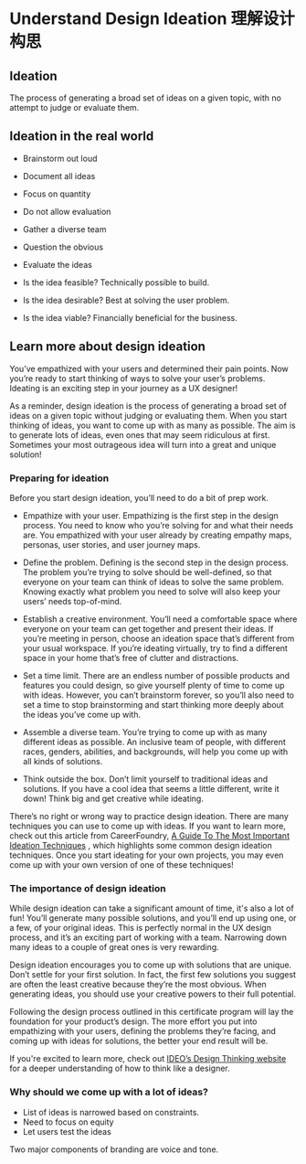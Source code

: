 # Understand Design Ideation 理解设计构思

## Ideation
 The process of generating a broad set of ideas on a given topic, with no attempt to judge or evaluate them.

## Ideation in the real world
 - Brainstorm out loud
 - Document all ideas
 - Focus on quantity
 - Do not allow evaluation
 - Gather a diverse team
 - Question the obvious
 - Evaluate the ideas

- Is the idea feasible? Technically possible to build.
- Is the idea desirable? Best at solving the user problem.
- Is the idea viable? Financially beneficial for the business.

## Learn more about design ideation
You’ve empathized with your users and determined their pain points. Now you’re ready to start thinking of ways to solve your user’s problems. Ideating is an exciting step in your journey as a UX designer! 

As a reminder, design ideation is the process of generating a broad set of ideas on a given topic without judging or evaluating them. When you start thinking of ideas, you want to come up with as many as possible. The aim is to generate lots of ideas, even ones that may seem ridiculous at first. Sometimes your most outrageous idea will turn into a great and unique solution!

### Preparing for ideation

Before you start design ideation, you’ll need to do a bit of prep work.

- Empathize with your user.
  Empathizing is the first step in the design process. You need to know who you’re solving for and what their needs are. You empathized with your user already by creating empathy maps, personas, user stories, and user journey maps. 

- Define the problem.
  Defining is the second step in the design process. The problem you’re trying to solve should be well-defined, so that everyone on your team can think of ideas to solve the same problem. Knowing exactly what problem you need to solve will also keep your users’ needs top-of-mind.

- Establish a creative environment.
  You’ll need a comfortable space where everyone on your team can get together and present their ideas. If you’re meeting in person, choose an ideation space that’s different from your usual workspace. If you’re ideating virtually, try to find a different space in your home that’s free of clutter and distractions.

- Set a time limit.
  There are an endless number of possible products and features you could design, so give yourself plenty of time to come up with ideas. However, you can’t brainstorm forever, so you’ll also need to set a time to stop brainstorming and start thinking more deeply about the ideas you’ve come up with.

- Assemble a diverse team.
  You’re trying to come up with as many different ideas as possible. An inclusive team of people, with different races, genders, abilities, and backgrounds, will help you come up with all kinds of solutions.

- Think outside the box. 
  Don’t limit yourself to traditional ideas and solutions. If you have a cool idea that seems a little different, write it down! Think big and get creative while ideating. 

There’s no right or wrong way to practice design ideation. There are many techniques you can use to come up with ideas. If you want to learn more, check out this article from CareerFoundry, [A Guide To The Most Important Ideation Techniques](https://careerfoundry.com/en/blog/ux-design/what-is-ideation-in-design-thinking/) , which highlights some common design ideation techniques. Once you start ideating for your own projects, you may even come up with your own version of one of these techniques!

### The importance of design ideation

While design ideation can take a significant amount of time, it's also a lot of fun! You’ll generate many possible solutions, and you’ll end up using one, or a few, of your original ideas. This is perfectly normal in the UX design process, and it’s an exciting part of working with a team. Narrowing down many ideas to a couple of great ones is very rewarding.

Design ideation encourages you to come up with solutions that are unique. Don’t settle for your first solution. In fact, the first few solutions you suggest are often the least creative because they’re the most obvious. When generating ideas, you should use your creative powers to their full potential.

Following the design process outlined in this certificate program will lay the foundation for your product’s design. The more effort you put into empathizing with your users, defining the problems they’re facing, and coming up with ideas for solutions, the better your end result will be.

If you're excited to learn more, check out [IDEO’s Design Thinking website](https://designthinking.ideo.com/) for a deeper understanding of how to think like a designer.

### Why should we come up with a lot of ideas?

- List of ideas is narrowed based on constraints.
- Need to focus on equity
- Let users test the ideas

Two major components of branding are voice and tone.